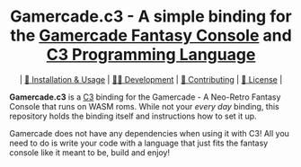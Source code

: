 <div align="center">
<p>

# Gamercade.c3 - A simple binding for the [Gamercade Fantasy Console](https://gamercade.io/) and [C3 Programming Language](https://c3-lang.org/)

</p>

| [📀 Installation & Usage](./INSTALL.md) | [🧑‍💻 Development](./DEVELOPMENT.md) | [🤝 Contributing](./CONTRIBUTING.md) | [📜 License](./LICENSE) |

</div>

**Gamercade.c3** is a [C3](https://c3-lang.org/) binding for the Gamercade - A Neo-Retro Fantasy Console that runs on WASM roms. While not your *every day* binding, this repository holds the binding itself and instructions how to set it up.

Gamercade does not have any dependencies when using it with C3! All you need to do is write your code with a language that just fits the fantasy console like it meant to be, build and enjoy!
